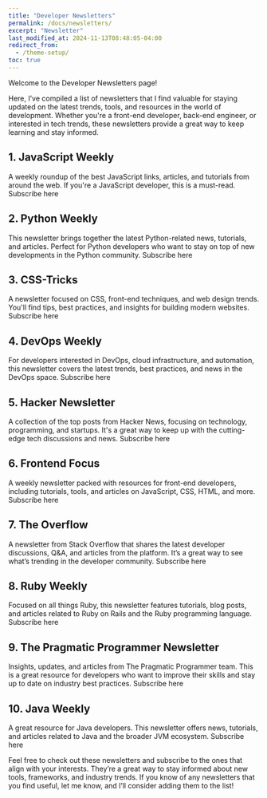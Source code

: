 ```yaml
---
title: "Developer Newsletters"
permalink: /docs/newsletters/
excerpt: "Newsletter"
last_modified_at: 2024-11-13T08:48:05-04:00
redirect_from:
  - /theme-setup/
toc: true
---
```


Welcome to the Developer Newsletters page!

Here, I’ve compiled a list of newsletters that I find valuable for staying updated on the latest trends, tools, and resources in the world of development. Whether you're a front-end developer, back-end engineer, or interested in tech trends, these newsletters provide a great way to keep learning and stay informed.

## 1. JavaScript Weekly
A weekly roundup of the best JavaScript links, articles, and tutorials from around the web. If you're a JavaScript developer, this is a must-read.
Subscribe here

## 2. Python Weekly
This newsletter brings together the latest Python-related news, tutorials, and articles. Perfect for Python developers who want to stay on top of new developments in the Python community.
Subscribe here

## 3. CSS-Tricks
A newsletter focused on CSS, front-end techniques, and web design trends. You'll find tips, best practices, and insights for building modern websites.
Subscribe here

## 4. DevOps Weekly
For developers interested in DevOps, cloud infrastructure, and automation, this newsletter covers the latest trends, best practices, and news in the DevOps space.
Subscribe here

## 5. Hacker Newsletter
A collection of the top posts from Hacker News, focusing on technology, programming, and startups. It's a great way to keep up with the cutting-edge tech discussions and news.
Subscribe here

## 6. Frontend Focus
A weekly newsletter packed with resources for front-end developers, including tutorials, tools, and articles on JavaScript, CSS, HTML, and more.
Subscribe here

## 7. The Overflow
A newsletter from Stack Overflow that shares the latest developer discussions, Q&A, and articles from the platform. It’s a great way to see what’s trending in the developer community.
Subscribe here

## 8. Ruby Weekly
Focused on all things Ruby, this newsletter features tutorials, blog posts, and articles related to Ruby on Rails and the Ruby programming language.
Subscribe here

## 9. The Pragmatic Programmer Newsletter
Insights, updates, and articles from The Pragmatic Programmer team. This is a great resource for developers who want to improve their skills and stay up to date on industry best practices.
Subscribe here

## 10. Java Weekly
A great resource for Java developers. This newsletter offers news, tutorials, and articles related to Java and the broader JVM ecosystem.
Subscribe here

Feel free to check out these newsletters and subscribe to the ones that align with your interests. They’re a great way to stay informed about new tools, frameworks, and industry trends. If you know of any newsletters that you find useful, let me know, and I’ll consider adding them to the list!

